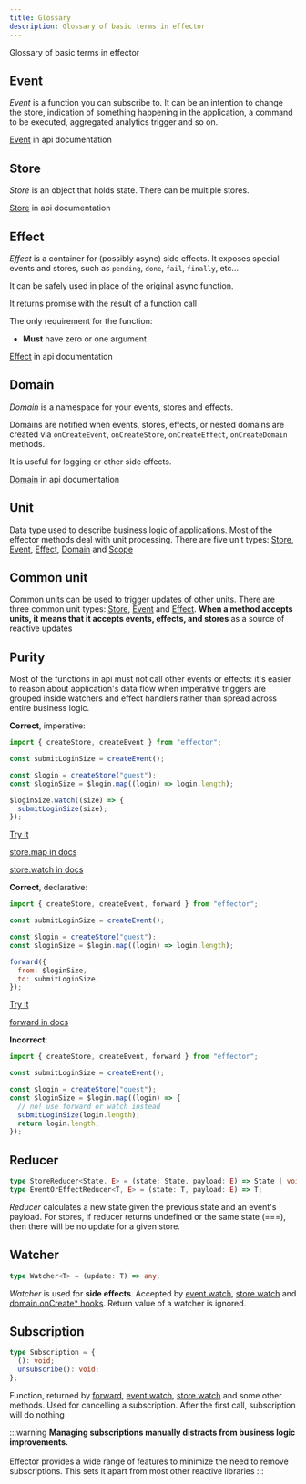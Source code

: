 ```yaml
---
title: Glossary
description: Glossary of basic terms in effector
---
```


Glossary of basic terms in effector

## Event

_Event_ is a function you can subscribe to. It can be an intention to change the store, indication of something happening in the application, a command to be executed, aggregated analytics trigger and so on.

[Event](/en/api/effector/Event) in api documentation

## Store

_Store_ is an object that holds state.
There can be multiple stores.

[Store](/en/api/effector/Store) in api documentation

## Effect

_Effect_ is a container for (possibly async) side effects.
It exposes special events and stores, such as `pending`, `done`, `fail`, `finally`, etc...

It can be safely used in place of the original async function.

It returns promise with the result of a function call

The only requirement for the function:

- **Must** have zero or one argument

[Effect](/en/api/effector/Effect) in api documentation

## Domain

_Domain_ is a namespace for your events, stores and effects.

Domains are notified when events, stores, effects, or nested domains are created via `onCreateEvent`, `onCreateStore`, `onCreateEffect`, `onCreateDomain` methods.

It is useful for logging or other side effects.

[Domain](/en/api/effector/Domain) in api documentation

## Unit

Data type used to describe business logic of applications. Most of the effector methods deal with unit processing.
There are five unit types: [Store](/en/api/effector/Store), [Event](/en/api/effector/Event), [Effect](/en/api/effector/Effect), [Domain](/en/api/effector/Domain) and [Scope](/en/api/effector/Scope)

## Common unit

Common units can be used to trigger updates of other units. There are three common unit types: [Store](/en/api/effector/Store), [Event](/en/api/effector/Event) and [Effect](/en/api/effector/Effect). **When a method accepts units, it means that it accepts events, effects, and stores** as a source of reactive updates

## Purity

Most of the functions in api must not call other events or effects: it's easier to reason about application's data flow when imperative triggers are grouped inside watchers and effect handlers rather than spread across entire business logic.

**Correct**, imperative:

```js
import { createStore, createEvent } from "effector";

const submitLoginSize = createEvent();

const $login = createStore("guest");
const $loginSize = $login.map((login) => login.length);

$loginSize.watch((size) => {
  submitLoginSize(size);
});
```

[Try it](https://share.effector.dev/D5hV8C70)

[store.map in docs](/en/api/effector/Store#map-fn)

[store.watch in docs](/en/api/effector/Store#watch-watcher)

**Correct**, declarative:

```js
import { createStore, createEvent, forward } from "effector";

const submitLoginSize = createEvent();

const $login = createStore("guest");
const $loginSize = $login.map((login) => login.length);

forward({
  from: $loginSize,
  to: submitLoginSize,
});
```

[Try it](https://share.effector.dev/it0gXQLI)

[forward in docs](/en/api/effector/forward)

**Incorrect**:

```js
import { createStore, createEvent, forward } from "effector";

const submitLoginSize = createEvent();

const $login = createStore("guest");
const $loginSize = $login.map((login) => {
  // no! use forward or watch instead
  submitLoginSize(login.length);
  return login.length;
});
```

## Reducer

```typescript
type StoreReducer<State, E> = (state: State, payload: E) => State | void;
type EventOrEffectReducer<T, E> = (state: T, payload: E) => T;
```

_Reducer_ calculates a new state given the previous state and an event's payload. For stores, if reducer returns undefined or the same state (===), then there will be no update for a given store.

## Watcher

```typescript
type Watcher<T> = (update: T) => any;
```

_Watcher_ is used for **side effects**. Accepted by [event.watch](/en/api/effector/Event#watch-watcher), [store.watch](/en/api/effector/Store#watchwatcher) and [domain.onCreate\* hooks](/en/api/effector/Domain#oncreateeventhook). Return value of a watcher is ignored.

## Subscription

```typescript
type Subscription = {
  (): void;
  unsubscribe(): void;
};
```

Function, returned by [forward](/en/api/effector/forward), [event.watch](/en/api/effector/Event#watch-watcher), [store.watch](/en/api/effector/Store#watchwatcher) and some other methods. Used for cancelling a subscription. After the first call, subscription will do nothing

:::warning
**Managing subscriptions manually distracts from business logic improvements.**
<br/><br/>
Effector provides a wide range of features to minimize the need to remove subscriptions. This sets it apart from most other reactive libraries
:::

[effect]: /en/api/effector/Effect
[store]: /en/api/effector/Store
[event]: /en/api/effector/Event
[domain]: /en/api/effector/Domain
[scope]: /en/api/effector/Scope
